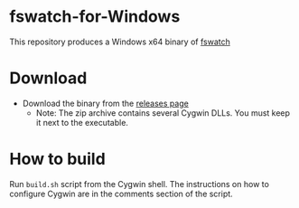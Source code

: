 # fswatch-for-Windows
This repository produces a Windows x64 binary of [fswatch](https://github.com/emcrisostomo/fswatch)

# Download
* Download the binary from the [releases page](https://github.com/PolarGoose/fswatch-for-Windows/releases)
  * Note: The zip archive contains several Cygwin DLLs. You must keep it next to the executable.

# How to build
Run `build.sh` script from the Cygwin shell. The instructions on how to configure Cygwin are in the comments section of the script.
